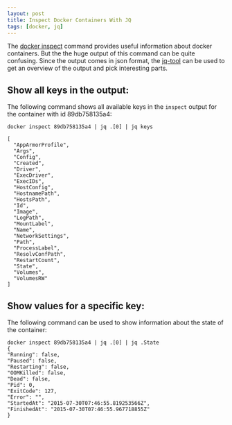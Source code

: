 ```yaml
---
layout: post
title: Inspect Docker Containers With JQ
tags: [docker, jq]
---
```


The [docker inspect](https://docs.docker.com/reference/commandline/inspect/) command provides useful information about docker containers. But the the huge output of this command can be quite confusing. Since the output comes in json format, the [jq-tool](http://stedolan.github.io/jq/) can be used to get an overview of the output and pick interesting parts.

## Show all keys in the output:

 The following command shows all available keys in the ```inspect``` output for the container with id 89db758135a4:

    docker inspect 89db758135a4 | jq .[0] | jq keys

    [
      "AppArmorProfile",
      "Args",
      "Config",
      "Created",
      "Driver",
      "ExecDriver",
      "ExecIDs",
      "HostConfig",
      "HostnamePath",
      "HostsPath",
      "Id",
      "Image",
      "LogPath",
      "MountLabel",
      "Name",
      "NetworkSettings",
      "Path",
      "ProcessLabel",
      "ResolvConfPath",
      "RestartCount",
      "State",
      "Volumes",
      "VolumesRW"
    ]

## Show values for a specific key:

The following command can be used to show information about the state of the container:

    docker inspect 89db758135a4 | jq .[0] | jq .State
    {
    "Running": false,
    "Paused": false,
    "Restarting": false,
    "OOMKilled": false,
    "Dead": false,
    "Pid": 0,
    "ExitCode": 127,
    "Error": "",
    "StartedAt": "2015-07-30T07:46:55.819253566Z",
    "FinishedAt": "2015-07-30T07:46:55.967718855Z"
    }
